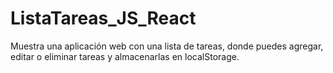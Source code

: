# ListaTareas_JS_React
Muestra una aplicación web con una lista de tareas, donde puedes agregar, editar o eliminar tareas y almacenarlas en localStorage.
